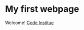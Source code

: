 # My first webpage
Welcome! [Code Institue](https://www.nancybirtwhistle.co.uk/recipes/christmas-cake/s)
